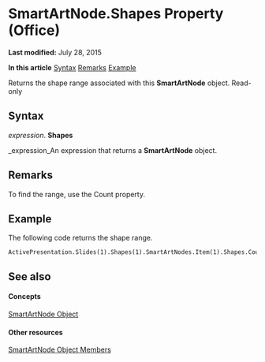 
# SmartArtNode.Shapes Property (Office)

 **Last modified:** July 28, 2015

 **In this article**
 [Syntax](#sectionSection0)
 [Remarks](#sectionSection1)
 [Example](#sectionSection2)


Returns the shape range associated with this  **SmartArtNode** object. Read-only


## Syntax
<a name="sectionSection0"> </a>

 _expression_. **Shapes**

 _expression_An expression that returns a  **SmartArtNode** object.


## Remarks
<a name="sectionSection1"> </a>

To find the range, use the Count property.


## Example
<a name="sectionSection2"> </a>

The following code returns the shape range.


```
ActivePresentation.Slides(1).Shapes(1).SmartArtNodes.Item(1).Shapes.Count.
```


## See also
<a name="sectionSection2"> </a>


#### Concepts


 [SmartArtNode Object](3987d02d-beb1-8ce0-acbb-3fc0a05b2341.md)
#### Other resources


 [SmartArtNode Object Members](8472d586-87ed-2dd7-054b-e821f1738e3c.md)
